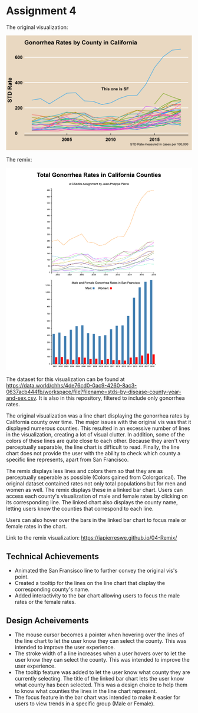 # Assignment 4

The original visualization:

![original](original.png)

The remix:

![remix](remix.png)

The dataset for this visualization can be found at https://data.world/chhs/4de76cd0-0ac9-4260-8ac3-0637acb444fb/workspace/file?filename=stds-by-disease-county-year-and-sex.csv. It is also in this repository, filtered to include only gonorrhea rates.

The original visualization was a line chart displaying the gonorrhea rates by California county over time. The major issues with the original vis was that it displayed numerous counties. This resulted in an excessive number of lines in the visualization, creating a lot of visual clutter. In addition, some of the colors of these lines are quite close to each other. Because they aren't very perceptually separable, the line chart is difficult to read. Finally, the line chart does not provide the user with the ability to check which county a specific line represents, apart from San Francisco.

The remix displays less lines and colors them so that they are as perceptually seperable as possible (Colors gained from Colorgorical). The original dataset contained rates not only total populations but for men and women as well. The remix displays these in a linked bar chart. Users can access each county's visualization of male and female rates by clicking on its corresponding line. The linked chart also displays the county name, letting users know the counties that correspond to each line.

Users can also hover over the bars in the linked bar chart to focus male or female rates in the chart.

Link to the remix visualization: https://japierreswe.github.io/04-Remix/

## Technical Achievements
* Animated the San Fransisco line to further convey the original vis's point.
* Created a tooltip for the lines on the line chart that display the corresponding county's name.
* Added interactivity to the bar chart allowing users to focus the male rates or the female rates.

## Design Acheivements
* The mouse cursor becomes a pointer when hovering over the lines of the line chart to let the user know they can select the county. This was intended to improve the user experience.
* The stroke width of a line increases when a user hovers over to let the user know they can select the county. This was intended to improve the user experience.
* The tooltip feature was added to let the user know what county they are currently selecting. The title of the linked bar chart lets the user know what county has been selected. This was a design choice to help them to know what counties the lines in the line chart represent.
* The focus feature in the bar chart was intended to make it easier for users to view trends in a specific group (Male or Female).